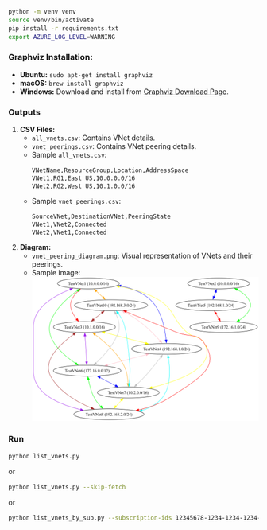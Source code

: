 ```sh
python -m venv venv
source venv/bin/activate 
pip install -r requirements.txt
export AZURE_LOG_LEVEL=WARNING
```

### Graphviz Installation:
- **Ubuntu:** `sudo apt-get install graphviz`
- **macOS:** `brew install graphviz`
- **Windows:** Download and install from [Graphviz Download Page](https://graphviz.org/download/).

### Outputs
1. **CSV Files:**
    - `all_vnets.csv`: Contains VNet details.
    - `vnet_peerings.csv`: Contains VNet peering details.
    - Sample `all_vnets.csv`:
      ```csv
      VNetName,ResourceGroup,Location,AddressSpace
      VNet1,RG1,East US,10.0.0.0/16
      VNet2,RG2,West US,10.1.0.0/16
      ```
    - Sample `vnet_peerings.csv`:
      ```csv
      SourceVNet,DestinationVNet,PeeringState
      VNet1,VNet2,Connected
      VNet2,VNet1,Connected
      ```
2. **Diagram:**
    - `vnet_peering_diagram.png`: Visual representation of VNets and their peerings.
    - Sample image:
      ![VNet Peering Diagram](vnet_peering_diagram_sample.png)

### Run
```sh
python list_vnets.py
```
or 
```sh
python list_vnets.py --skip-fetch
```
or
```sh
python list_vnets_by_sub.py --subscription-ids 12345678-1234-1234-1234-123456789012 23456789-2345-2345-2345-234567890123 34567890-3456-3456-3456-345678901234
```